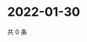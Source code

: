 # 2022-01-30

共 0 条

<!-- BEGIN WEIBO -->
<!-- 最后更新时间 Sun Jan 30 2022 03:08:55 GMT+0800 (China Standard Time) -->

<!-- END WEIBO -->
